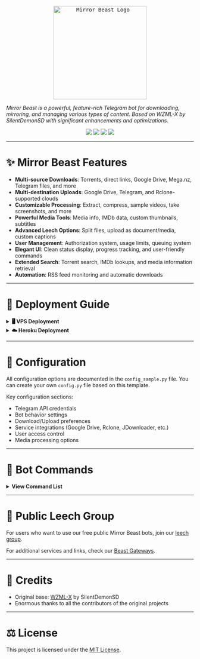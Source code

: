 <p align="center">
    <a href="https://github.com/BeastBots/MirrorBeast">
        <kbd>
            <img width="250" src="https://i.imgur.com/1QEBdAB.png" alt="Mirror Beast Logo">
        </kbd>
    </a>

<i>Mirror Beast is a powerful, feature-rich Telegram bot for downloading, mirroring, and managing various types of content. Based on WZML-X by SilentDemonSD with significant enhancements and optimizations.</i>

</p>

<div align=center>

[![](https://img.shields.io/badge/Mirror%20Beast-v1.0.0--beast-blue?style=flat&labelColor=292c3b)](#) [![](https://img.shields.io/badge/License-MIT-important?style=flat&labelColor=292c3b)](https://github.com/BeastBots/MirrorBeast/blob/master/LICENSE) [![](https://img.shields.io/badge/Telegram-Channel-9cf?style=flat&logo=telegram&logoColor=blue&labelColor=292c3b)](https://t.me/MirrorBeast) [![](https://img.shields.io/badge/Support-Group-9cf?style=flat&logo=telegram&logoColor=blue&labelColor=292c3b)](https://t.me/MirrorBeastSupport)

</div>

---

# ✨ Mirror Beast Features

- **Multi-source Downloads**: Torrents, direct links, Google Drive, Mega.nz, Telegram files, and more
- **Multi-destination Uploads**: Google Drive, Telegram, and Rclone-supported clouds
- **Customizable Processing**: Extract, compress, sample videos, take screenshots, and more 
- **Powerful Media Tools**: Media info, IMDb data, custom thumbnails, subtitles
- **Advanced Leech Options**: Split files, upload as document/media, custom captions
- **User Management**: Authorization system, usage limits, queuing system
- **Elegant UI**: Clean status display, progress tracking, and user-friendly commands
- **Extended Search**: Torrent search, IMDb lookups, and media information retrieval
- **Automation**: RSS feed monitoring and automatic downloads

---

# 🚀 Deployment Guide

<details>
<summary><b>🖥️ VPS Deployment</b></summary>

### Prerequisites
- A VPS with Ubuntu/Debian
- Docker and Docker Compose installed
- Git installed

### Steps

1. **Clone the repository**
   ```bash
   git clone https://github.com/BeastBots/MirrorBeast && cd MirrorBeast
   ```

2. **Create your config file**
   ```bash
   cp config_sample.py config.py
   ```
   
3. **Edit the config file with your settings**
   ```bash
   nano config.py
   ```

4. **Build and run with Docker Compose (recommended)**
   ```bash
   sudo docker-compose up -d
   ```

5. **View logs**
   ```bash
   sudo docker-compose logs -f
   ```

</details>

<details>
<summary><b>☁️ Heroku Deployment</b></summary>

1. Fork this repository
2. Go to your Heroku account and create a new app
3. Connect the app to your GitHub repository
4. Add the following buildpacks:
   - heroku/python
   - https://github.com/jonathanong/heroku-buildpack-ffmpeg-latest
   - https://github.com/HasibulKabir/heroku-buildpack-rclone
5. Add the required environment variables from config_sample.py
6. Deploy the app

</details>

---

# 📝 Configuration

All configuration options are documented in the `config_sample.py` file. You can create your own `config.py` file based on this template.

Key configuration sections:
- Telegram API credentials
- Bot behavior settings
- Download/Upload preferences
- Service integrations (Google Drive, Rclone, JDownloader, etc.)
- User access control
- Media processing options

---

# 🤖 Bot Commands

<details>
<summary><b>View Command List</b></summary>

### General Commands
- `/start` - Start the bot
- `/help` - Get detailed help
- `/stats` - Bot usage statistics
- `/status` - Check ongoing tasks

### Mirror Commands
- `/mirror` - Mirror to cloud
- `/qbmirror` - Mirror using qBittorrent
- `/jdmirror` - Mirror using JDownloader
- `/nzbmirror` - Mirror using Usenet

### Leech Commands
- `/leech` - Leech to Telegram
- `/qbleech` - Leech using qBittorrent
- `/jdleech` - Leech using JDownloader
- `/nzbleech` - Leech using Usenet

### Other Commands
- `/clone` - Clone Google Drive files
- `/count` - Count files in Drive
- `/search` - Search torrents or Drive
- `/cancel` - Cancel a task
- `/ytdl` - Download YouTube videos
- `/imdb` - Search IMDb for media info

</details>

---

# 🌟 Public Leech Group

For users who want to use our free public Mirror Beast bots, join our [leech group](https://t.me/MirrorBeastGroup).

For additional services and links, check our [Beast Gateways](https://t.me/MirrorBeastGateways/8).

---

# 👥 Credits

- Original base: [WZML-X](https://github.com/SilentDemonSD/WZML-X) by SilentDemonSD
- Enormous thanks to all the contributors of the original projects

---

# ⚖️ License

This project is licensed under the [MIT License](LICENSE).

